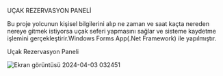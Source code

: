 UÇAK REZERVASYON PANELİ

Bu proje yolcunun kişisel bilgilerini alıp ne zaman ve saat kaçta nereden nereye gitmek istiyorsa uçak seferi yapmasını sağlar ve sisteme kaydetme işlemini gerçekleştirir.Windows Forms App(.Net Framework) ile yapılmıştır.

Uçak Rezervasyon Paneli

![Ekran görüntüsü 2024-04-03 032451](https://github.com/emirhandurmus61/Ucak_Rezervasyon_Sistemi/assets/165847034/83e0d218-64ed-4fd2-b469-f25b8006c0a6)
